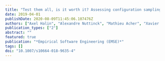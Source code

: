 ```yaml
---
title: "Test them all, is it worth it? Assessing configuration sampling on the JHipster Web development stack"
date: 2019-04-01
publishDate: 2020-08-09T11:45:06.107476Z
authors: ["Axel Halin", "Alexandre Nuttinck", "Mathieu Acher", "Xavier Devroey", "Gilles Perrouin", "Benoit Baudry"]
publication_types: ["2"]
abstract: ""
featured: true
publication: "*Empirical Software Engineering (EMSE)*"
tags: []
doi: "10.1007/s10664-018-9635-4"
---
```

